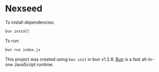 # Nexseed

To install dependencies:

```bash
bun install
```

To run:

```bash
bun run index.js
```

This project was created using `bun init` in bun v1.2.8. [Bun](https://bun.sh) is a fast all-in-one JavaScript runtime.
